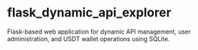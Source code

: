 # flask_dynamic_api_explorer
Flask-based web application for dynamic API management, user administration, and USDT wallet operations using SQLite.
